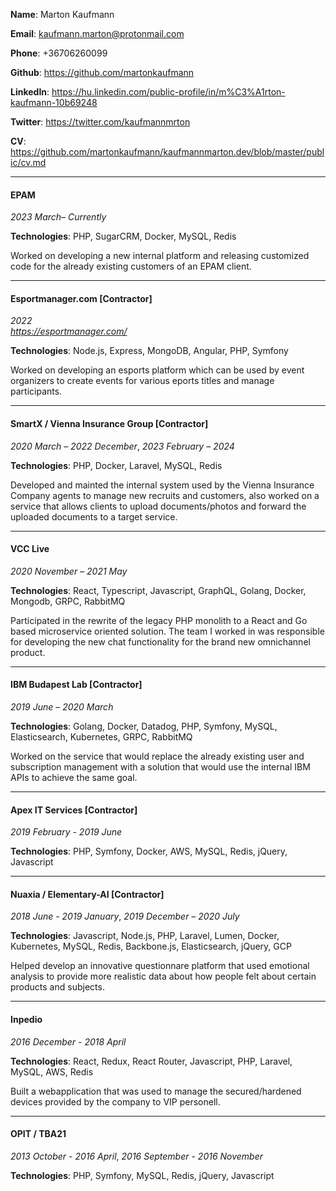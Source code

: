**Name**: Marton Kaufmann

**Email**: kaufmann.marton@protonmail.com

**Phone**: +36706260099

**Github**: https://github.com/martonkaufmann

**LinkedIn**: https://hu.linkedin.com/public-profile/in/m%C3%A1rton-kaufmann-10b69248

**Twitter**: https://twitter.com/kaufmannmrton

**CV**: https://github.com/martonkaufmann/kaufmannmarton.dev/blob/master/public/cv.md

***

#### EPAM
_2023 March– Currently_

**Technologies**: PHP, SugarCRM, Docker, MySQL, Redis

Worked on developing a new internal platform and releasing customized code for the already existing customers of an EPAM client.

***

#### Esportmanager.com [Contractor]
_2022_\
_https://esportmanager.com/_

**Technologies**: Node.js, Express, MongoDB, Angular, PHP, Symfony

Worked on developing an esports platform which can be used by event organizers to create events for various eports titles and manage participants.

***

#### SmartX / Vienna Insurance Group [Contractor]
_2020 March – 2022 December_, 
_2023 February – 2024_

**Technologies**: PHP, Docker, Laravel, MySQL, Redis

Developed and mainted the internal system used by the Vienna Insurance Company agents to manage new recruits and customers, also worked on a service that allows clients to upload documents/photos and forward the uploaded documents to a target service.

***

#### VCC Live
_2020 November – 2021 May_

**Technologies**: React, Typescript, Javascript, GraphQL, Golang, Docker, Mongodb, GRPC, RabbitMQ

Participated in the rewrite of the legacy PHP monolith to a React and Go based microservice oriented solution. The team I worked in was responsible for developing the new chat functionality for the brand new omnichannel product.

***

#### IBM Budapest Lab [Contractor]
_2019 June – 2020 March_

**Technologies**: Golang, Docker, Datadog, PHP, Symfony, MySQL, Elasticsearch, Kubernetes, GRPC, RabbitMQ

Worked on the service that would replace the already existing user and subscription management with a solution that would use the internal IBM APIs to achieve the same goal.

***

#### Apex IT Services [Contractor]
_2019 February - 2019 June_

**Technologies**: PHP, Symfony, Docker, AWS, MySQL, Redis, jQuery, Javascript

***

#### Nuaxia / Elementary-AI [Contractor]
_2018 June - 2019 January_,
_2019 December – 2020 July_

**Technologies**: Javascript, Node.js, PHP, Laravel, Lumen, Docker, Kubernetes, MySQL, Redis, Backbone.js, Elasticsearch, jQuery, GCP

Helped develop an innovative questionnare platform that used emotional analysis to provide more realistic data about how people felt about certain products and subjects.

***

#### Inpedio
_2016 December - 2018 April_

**Technologies**: React, Redux, React Router, Javascript, PHP, Laravel, MySQL, AWS, Redis

Built a webapplication that was used to manage the secured/hardened devices provided by the company to VIP personell.

***

#### OPIT / TBA21
_2013 October - 2016 April_,
_2016 September - 2016 November_

**Technologies**: PHP, Symfony, MySQL, Redis, jQuery, Javascript

